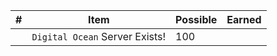 
| #   | Item                                | Possible | Earned |
|-----|-------------------------------------|----------|--------|
|     | `Digital Ocean` Server Exists!      | 100      |        |
